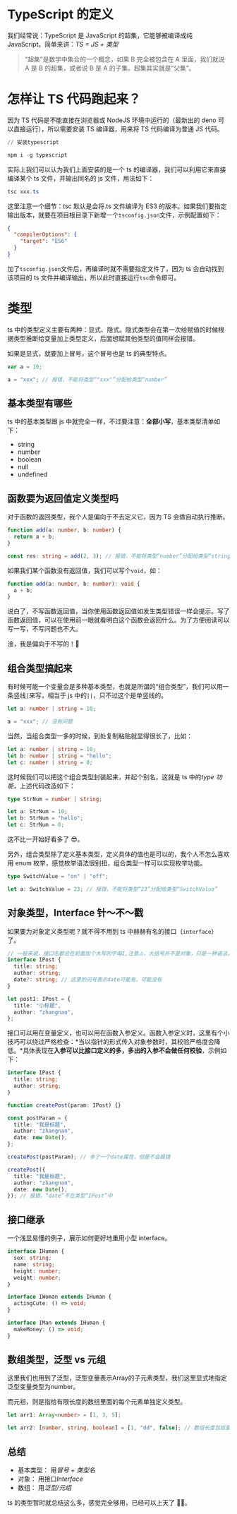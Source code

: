 # TypeScript 的定义

我们经常说：TypeScript 是 JavaScript 的超集，它能够被编译成纯 JavaScript。简单来讲：_TS = JS + 类型_

> “超集”是数学中集合的一个概念，如果 B 完全被包含在 A 里面，我们就说 A 是 B 的超集，或者说 B 是 A 的子集。超集其实就是“父集”。

# 怎样让 TS 代码跑起来？

因为 TS 代码是不能直接在浏览器或 NodeJS 环境中运行的（最新出的 deno 可以直接运行），所以需要安装 TS 编译器，用来将 TS 代码编译为普通 JS 代码。

```powershell
// 安装typescript

npm i -g typescript
```

实际上我们可以认为我们上面安装的是一个 ts 的编译器，我们可以利用它来直接编译某个 ts 文件，并输出同名的 js 文件，用法如下：

```powershell
tsc xxx.ts
```

这里注意一个细节：tsc 默认是会将.ts 文件编译为 ES3 的版本。如果我们要指定输出版本，就要在项目根目录下新增一个`tsconfig.json`文件，示例配置如下：

```json
{
  "compilerOptions": {
    "target": "ES6"
  }
}
```

加了`tsconfig.json`文件后，再编译时就不需要指定文件了，因为 ts 会自动找到该项目的 ts 文件并编译输出，所以此时直接运行`tsc`命令即可。

# 类型

ts 中的类型定义主要有两种：显式、隐式。隐式类型会在第一次给赋值的时候根据类型推断给变量加上类型定义，后面想赋其他类型的值同样会报错。

如果是显式，就要加上冒号，这个冒号也是 ts 的典型特点。

```ts
var a = 10;

a = "xxx"; // 报错，不能将类型“"xxx"”分配给类型“number”
```

## 基本类型有哪些

ts 中的基本类型跟 js 中就完全一样，不过要注意：**全部小写**，基本类型清单如下：

- string
- number
- boolean
- null
- undefined

## 函数要为返回值定义类型吗

对于函数的返回类型，我个人是偏向于不去定义它，因为 TS 会做自动执行推断。

```ts
function add(a: number, b: number) {
  return a + b;
}

const res: string = add(2, 3); // 报错，不能将类型“number”分配给类型“string”
```

如果我们某个函数没有返回值，我们可以写个`void`，如：

```ts
function add(a: number, b: number): void {
  a + b;
}
```

说白了，不写函数返回值，当你使用函数返回值如发生类型错误一样会提示。写了函数返回值，可以在使用前一眼就看明白这个函数会返回什么。为了方便阅读可以写一写，不写问题也不大。

淦，我是偏向于不写的！🤩

## 组合类型搞起来

有时候可能一个变量会是多种基本类型，也就是所谓的“组合类型”，我们可以用一条竖线`|`来写，相当于 js 中的`||`，只不过这个是单竖线的。

```ts
let a: number | string = 10;

a = "xxx"; // 没有问题
```

当然，当组合类型一多的时候，到处复制粘贴就显得很长了，比如：

```ts
let a: number | string = 10;
let b: number | string = "hello";
let c: number | string = 0;
```

这时候我们可以把这个组合类型封装起来，并起个别名，这就是 ts 中的*type 功能*，上述代码改造如下：

```ts
type StrNum = number | string;

let a: StrNum = 10;
let b: StrNum = "hello";
let c: StrNum = 0;
```

这不比一开始好看多了 😎。

另外，组合类型除了定义基本类型，定义具体的值也是可以的，我个人不怎么喜欢用 enum 枚举，感觉枚举语法很别扭，组合类型一样可以实现枚举功能。

```ts
type SwitchValue = "on" | "off";

let a: SwitchValue = 23; // 报错，不能将类型“23”分配给类型“SwitchValue”
```

## 对象类型，Interface 针～不～戳

如果要为对象定义类型呢？就不得不用到 ts 中赫赫有名的接口（`interface`）了。

```ts
// 一般来说，接口名都会在前面加个大写的字母I,注意⚠️，大括号并不是对象，只是一种语法，不同属性定义之间用分号隔开
interface IPost {
  title: string;
  author: string;
  date?: string; // 这里的问号表示date可能有、可能没有
}

let post1: IPost = {
  title: "小标题",
  author: "zhangnan",
};
```

接口可以用在变量定义，也可以用在函数入参定义。函数入参定义时，这里有个小技巧可以绕过严格检查：*当以指针的形式传入对象参数时，其校验严格度会降低。*具体表现在**入参可以比接口定义的多，多出的入参不会做任何校验**，示例如下：

```ts
interface IPost {
  title: string;
  author: string;
}

function createPost(param: IPost) {}

const postParam = {
  title: "我是标题",
  author: "zhangnan",
  date: new Date(),
};

createPost(postParam); // 多了一个date属性，但是不会报错

createPost({
  title: "我是标题",
  author: "zhangnan",
  date: new Date(),
}); // 报错，“date”不在类型“IPost”中
```

## 接口继承

一个浅显易懂的例子，展示如何更好地重用小型 interface。

```ts
interface IHuman {
  sex: string;
  name: string;
  height: number;
  weight: number;
}

interface IWoman extends IHuman {
  actingCute: () => void;
}

interface IMan extends IHuman {
  makeMoney: () => void;
}
```

## 数组类型，泛型 vs 元组

这里我们也用到了泛型，泛型变量表示Array的子元素类型，我们这里显式地指定泛型变量类型为number。

而元祖，则是指给有限长度的数组里面的每个元素单独定义类型。

```ts
let arr1: Array<number> = [1, 3, 5];

let arr2: [number, string, boolean] = [1, "dd", false]; // 数组长度包括里面每个元素的类型都安排得明明白白
```

## 总结

- 基本类型： 用*冒号 + 类型名*
- 对象： 用接口*Interface*
- 数组： 用*泛型/元组*

ts 的类型暂时就总结这么多，感觉完全够用，已经可以上天了 🧙‍♂️。
